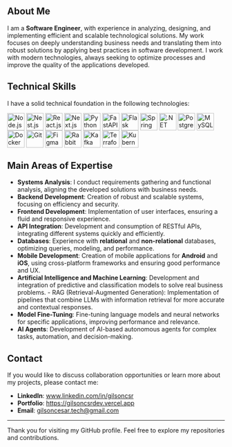 ## About Me
I am a **Software Engineer**, with experience in analyzing, designing, and implementing efficient and scalable 
technological solutions. My work focuses on deeply understanding business needs and translating them into robust solutions 
by applying best practices in software development. I work with modern technologies, always seeking to optimize processes 
and improve the quality of the applications developed.

## Technical Skills
I have a solid technical foundation in the following technologies:

<div style="display: flex; flex-direction: row; flex-wrap: wrap;">
  <img src="https://cdn.jsdelivr.net/gh/devicons/devicon/icons/nodejs/nodejs-original.svg" title="Node.js" alt="Node.js" width="40" height="40"/>&nbsp;  
  <img src="https://cdn.jsdelivr.net/gh/devicons/devicon@latest/icons/nestjs/nestjs-original.svg"  title="Nest.js" alt="Nest.js" width="40" height="40"/>&nbsp;
  <img src="https://cdn.jsdelivr.net/gh/devicons/devicon/icons/react/react-original.svg" title="React.js" alt="React.js" width="40" height="40"/>&nbsp;
  <img src="https://cdn.jsdelivr.net/gh/devicons/devicon@latest/icons/nextjs/nextjs-original.svg" title="Next.js" alt="Next.js" width="40" height="40"/>&nbsp;
  <img src="https://cdn.jsdelivr.net/gh/devicons/devicon@latest/icons/python/python-original.svg" title="Python" alt="Python" width="40" height="40"/>&nbsp;
  <img src="https://cdn.jsdelivr.net/gh/devicons/devicon@latest/icons/fastapi/fastapi-original.svg" title="FastAPI" alt="FastAPI" width="40" height="40"/>&nbsp;
  <img src="https://cdn.jsdelivr.net/gh/devicons/devicon@latest/icons/flask/flask-original.svg" title="Flask" alt="Flask" width="40" height="40"/>&nbsp;
  <img src="https://cdn.jsdelivr.net/gh/devicons/devicon@latest/icons/spring/spring-original.svg" title="Spring Boot" alt="Spring Boot" width="40" height="40"/>&nbsp; 
  <img src="https://cdn.jsdelivr.net/gh/devicons/devicon@latest/icons/dot-net/dot-net-plain.svg" title=".NET" alt=".NET" width="40" height="40"/>&nbsp;
  <img src="https://cdn.jsdelivr.net/gh/devicons/devicon@latest/icons/postgresql/postgresql-original.svg" title="PostgreSQL" alt="PostgreSQL" width="40" height="40"/>&nbsp;
  <img src="https://cdn.jsdelivr.net/gh/devicons/devicon@latest/icons/mysql/mysql-original.svg" title="MySQL" alt="MySQL" width="40" height="40"/>&nbsp;
  <img src="https://cdn.jsdelivr.net/gh/devicons/devicon@latest/icons/docker/docker-plain.svg" title="Docker" alt="Docker" width="40" height="40"/>&nbsp;
  <img src="https://cdn.jsdelivr.net/gh/devicons/devicon/icons/git/git-original.svg" title="Git" alt="Git" width="40" height="40"/>&nbsp;
  <img src="https://cdn.jsdelivr.net/gh/devicons/devicon@latest/icons/figma/figma-original.svg" title="Figma" alt="Figma" width="40" height="40"/>&nbsp;
  <img src="https://cdn.jsdelivr.net/gh/devicons/devicon@latest/icons/rabbitmq/rabbitmq-original.svg" title="RabbitMQ" alt="RabbitMQ" width="40" height="40"/>&nbsp;
  <img src="https://cdn.jsdelivr.net/gh/devicons/devicon@latest/icons/apachekafka/apachekafka-original.svg" title="Kafka" alt="Kafka" width="40" height="40"/>&nbsp;
  <img src="https://cdn.jsdelivr.net/gh/devicons/devicon@latest/icons/terraform/terraform-original.svg" title="Terraform" alt="Terraform" width="40" height="40"/>&nbsp;
  <img src="https://cdn.jsdelivr.net/gh/devicons/devicon@latest/icons/kubernetes/kubernetes-original.svg" title="Kubernetes" alt="Kubernetes" width="40" height="40"/>&nbsp;
</div>

## Main Areas of Expertise
- **Systems Analysis**: I conduct requirements gathering and functional analysis, aligning the developed solutions with business needs.
- **Backend Development**: Creation of robust and scalable systems, focusing on efficiency and security.
- **Frontend Development**: Implementation of user interfaces, ensuring a fluid and responsive experience.
- **API Integration**: Development and consumption of RESTful APIs, integrating different systems quickly and efficiently.
- **Databases**: Experience with **relational** and **non-relational** databases, optimizing queries, modeling, and performance.
- **Mobile Development**: Creation of mobile applications for **Android** and **iOS**, using cross-platform frameworks and ensuring good performance and UX.
- **Artificial Intelligence and Machine Learning**: Development and integration of predictive and classification models to solve real business problems. - RAG (Retrieval-Augmented Generation): Implementation of pipelines that combine LLMs with information retrieval for more accurate and contextual responses.
- **Model Fine-Tuning**: Fine-tuning language models and neural networks for specific applications, improving performance and relevance.
- **AI Agents**: Development of AI-based autonomous agents for complex tasks, automation, and decision-making.

## Contact
If you would like to discuss collaboration opportunities or learn more about my projects, please contact me:

- **LinkedIn**: www.linkedin.com/in/gilsoncsr
- **Portfolio**: https://gilsoncsrdev.vercel.app
- **Email**: gilsoncesar.tech@gmail.com

---

Thank you for visiting my GitHub profile. Feel free to explore my repositories and contributions.
